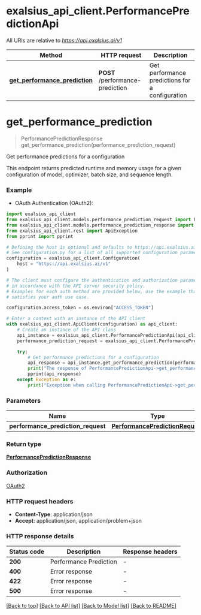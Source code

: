 # exalsius_api_client.PerformancePredictionApi

All URIs are relative to *https://api.exalsius.ai/v1*

Method | HTTP request | Description
------------- | ------------- | -------------
[**get_performance_prediction**](PerformancePredictionApi.md#get_performance_prediction) | **POST** /performance-prediction | Get performance predictions for a configuration


# **get_performance_prediction**
> PerformancePredictionResponse get_performance_prediction(performance_prediction_request)

Get performance predictions for a configuration

This endpoint returns predicted runtime and memory usage for a given configuration of model, optimizer, batch size, and sequence length.


### Example

* OAuth Authentication (OAuth2):

```python
import exalsius_api_client
from exalsius_api_client.models.performance_prediction_request import PerformancePredictionRequest
from exalsius_api_client.models.performance_prediction_response import PerformancePredictionResponse
from exalsius_api_client.rest import ApiException
from pprint import pprint

# Defining the host is optional and defaults to https://api.exalsius.ai/v1
# See configuration.py for a list of all supported configuration parameters.
configuration = exalsius_api_client.Configuration(
    host = "https://api.exalsius.ai/v1"
)

# The client must configure the authentication and authorization parameters
# in accordance with the API server security policy.
# Examples for each auth method are provided below, use the example that
# satisfies your auth use case.

configuration.access_token = os.environ["ACCESS_TOKEN"]

# Enter a context with an instance of the API client
with exalsius_api_client.ApiClient(configuration) as api_client:
    # Create an instance of the API class
    api_instance = exalsius_api_client.PerformancePredictionApi(api_client)
    performance_prediction_request = exalsius_api_client.PerformancePredictionRequest() # PerformancePredictionRequest | 

    try:
        # Get performance predictions for a configuration
        api_response = api_instance.get_performance_prediction(performance_prediction_request)
        print("The response of PerformancePredictionApi->get_performance_prediction:\n")
        pprint(api_response)
    except Exception as e:
        print("Exception when calling PerformancePredictionApi->get_performance_prediction: %s\n" % e)
```



### Parameters


Name | Type | Description  | Notes
------------- | ------------- | ------------- | -------------
 **performance_prediction_request** | [**PerformancePredictionRequest**](PerformancePredictionRequest.md)|  | 

### Return type

[**PerformancePredictionResponse**](PerformancePredictionResponse.md)

### Authorization

[OAuth2](../README.md#OAuth2)

### HTTP request headers

 - **Content-Type**: application/json
 - **Accept**: application/json, application/problem+json

### HTTP response details

| Status code | Description | Response headers |
|-------------|-------------|------------------|
**200** | Performance Prediction |  -  |
**400** | Error response |  -  |
**422** | Error response |  -  |
**500** | Error response |  -  |

[[Back to top]](#) [[Back to API list]](../README.md#documentation-for-api-endpoints) [[Back to Model list]](../README.md#documentation-for-models) [[Back to README]](../README.md)

